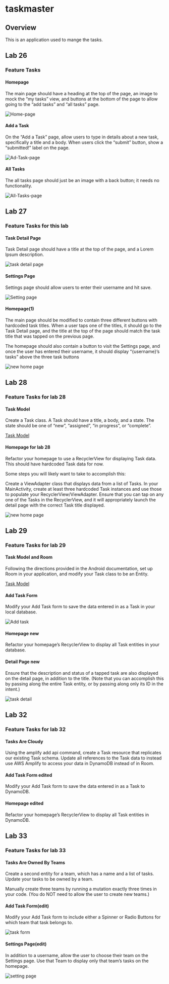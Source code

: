 # taskmaster

## Overview

This is an application used to mange the tasks.

## Lab 26

### Feature Tasks

#### Homepage

The main page should have a heading at the top of the page, an image to mock the “my tasks” view, and buttons at the bottom of the page to allow going to the “add tasks” and “all tasks” page.

![Home-page](screenshots/1.png)

#### Add a Task

On the “Add a Task” page, allow users to type in details about a new task, specifically a title and a body. When users click the “submit” button, show a “submitted!” label on the page.

![Ad-Task-page](screenshots/2.png)

#### All Tasks

The all tasks page should just be an image with a back button; it needs no functionality.

![All-Tasks-page](screenshots/3.png)

## Lab 27

### Feature Tasks for this lab

#### Task Detail Page

Task Detail page should have a title at the top of the page, and a Lorem Ipsum description.

![task detail page](screenshots/27t.png)

#### Settings Page

Settings page should allow users to enter their username and hit save.

![Setting page](screenshots/27s.png)

#### Homepage(1)

The main page should be modified to contain three different buttons with hardcoded task titles. When a user taps one of the titles, it should go to the Task Detail page, and the title at the top of the page should match the task title that was tapped on the previous page.

The homepage should also contain a button to visit the Settings page, and once the user has entered their username, it should display “{username}’s tasks” above the three task buttons

![new home page](screenshots/27h1.png)

## Lab 28

### Feature Tasks for lab 28

#### Task Model

Create a Task class. A Task should have a title, a body, and a state. The state should be one of “new”, “assigned”, “in progress”, or “complete”.

[Task Model](app/src/main/java/com/example/taskmaster/Models/Task.java)

#### Homepage for lab 28

Refactor your homepage to use a RecyclerView for displaying Task data. This should have hardcoded Task data for now.

Some steps you will likely want to take to accomplish this:

Create a ViewAdapter class that displays data from a list of Tasks.
In your MainActivity, create at least three hardcoded Task instances and use those to populate your RecyclerView/ViewAdapter.
Ensure that you can tap on any one of the Tasks in the RecyclerView, and it will appropriately launch the detail page with the correct Task title displayed.

![new home page](screenshots/281.png)

## Lab 29

### Feature Tasks for lab 29

#### Task Model and Room

Following the directions provided in the Android documentation, set up Room in your application, and modify your Task class to be an Entity.

[Task Model](app/src/main/java/com/example/taskmaster/Models/Task.java)

#### Add Task Form

Modify your Add Task form to save the data entered in as a Task in your local database.

![Add task](screenshots/29at.png)

#### Homepage new

Refactor your homepage’s RecyclerView to display all Task entities in your database.

#### Detail Page new

Ensure that the description and status of a tapped task are also displayed on the detail page, in addition to the title. (Note that you can accomplish this by passing along the entire Task entity, or by passing along only its ID in the intent.)

![task detail](screenshots/29d.png)

## Lab 32

### Feature Tasks for lab 32

#### Tasks Are Cloudy

Using the amplify add api command, create a Task resource that replicates our existing Task schema. Update all references to the Task data to instead use AWS Amplify to access your data in DynamoDB instead of in Room.

#### Add Task Form edited

Modify your Add Task form to save the data entered in as a Task to DynamoDB.

#### Homepage edited

Refactor your homepage’s RecyclerView to display all Task entities in DynamoDB.

## Lab 33

### Feature Tasks for lab 33

#### Tasks Are Owned By Teams

Create a second entity for a team, which has a name and a list of tasks. Update your tasks to be owned by a team.

Manually create three teams by running a mutation exactly three times in your code. (You do NOT need to allow the user to create new teams.)

#### Add Task Form(edit)

Modify your Add Task form to include either a Spinner or Radio Buttons for which team that task belongs to.

![task form](screenshots/lab33ad.png)

#### Settings Page(edit)

In addition to a username, allow the user to choose their team on the Settings page. Use that Team to display only that team’s tasks on the homepage.

![setting page](screenshots/lab33s.png)